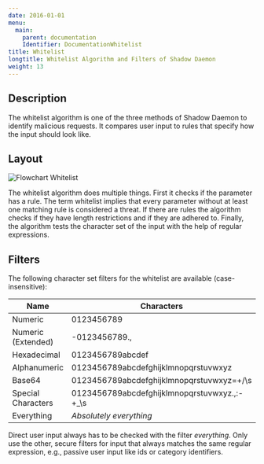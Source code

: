```yaml
---
date: 2016-01-01
menu:
  main:
    parent: documentation
    Identifier: DocumentationWhitelist
title: Whitelist
longtitle: Whitelist Algorithm and Filters of Shadow Daemon
weight: 13
---
```


## Description

The whitelist algorithm is one of the three methods of Shadow Daemon to identify malicious requests.
It compares user input to rules that specify how the input should look like.

## Layout

![Flowchart Whitelist](/img/documentation/whitelist.svg)

The whitelist algorithm does multiple things.
First it checks if the parameter has a rule.
The term whitelist implies that every parameter without at least one matching rule is considered a threat.
If there are rules the algorithm checks if they have length restrictions and if they are adhered to.
Finally, the algorithm tests the character set of the input with the help of regular expressions.

## Filters

The following character set filters for the whitelist are available (case-insensitive):

|Name|Characters|
|---|---|
|Numeric|0123456789|
|Numeric (Extended)|-0123456789.,|
|Hexadecimal|0123456789abcdef|
|Alphanumeric|0123456789abcdefghijklmnopqrstuvwxyz|
|Base64|0123456789abcdefghijklmnopqrstuvwxyz=+/\s|
|Special Characters|0123456789abcdefghijklmnopqrstuvwxyz.,:-+_\s|
|Everything|*Absolutely everything*|

Direct user input always has to be checked with the filter *everything*.
Only use the other, secure filters for input that always matches the same regular expression, e.g., passive user input like ids or category identifiers.
